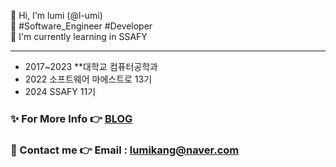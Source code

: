 <!---
GitHub profile.
--->

👋 Hi, I'm lumi (@l-umi) </br>
👀 #Software_Engineer #Developer </br>
🌱 I'm currently learning in SSAFY

---
- 2017~2023 **대학교 컴퓨터공학과
- 2022  소프트웨어 마에스트로 13기
- 2024  SSAFY 11기

### ✨ For More Info 👉 [BLOG](https://blog.naver.com/lu-mi) 

### 📨 Contact me 👉 **Email** : lumikang@naver.com


<!--
**l-umi/l-umi** is a ✨ _special_ ✨ repository because its `README.md` (this file) appears on your GitHub profile.

Here are some ideas to get you started:

- 🔭 I’m currently working on ...
- 🌱 I’m currently learning ...
- 👯 I’m looking to collaborate on ...
- 🤔 I’m looking for help with ...
- 💬 Ask me about ...
- 📫 How to reach me: ...
- 😄 Pronouns: ...
- ⚡ Fun fact: ...
-->
